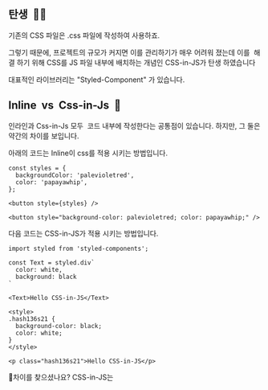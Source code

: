 ## **탄생  👶🏻**

기존의 CSS 파일은 .css 파일에 작성하여 사용하죠.

그렇기 때문에, 프로젝트의 규모가 커지면 이를 관리하기가 매우 어려워 졌는데 이를  해결 하기 위해 CSS를 JS 파일 내부에 배치하는 개념인 CSS-in-JS가 탄생 하였습니다

대표적인 라이브러리는 "Styled-Component" 가 있습니다.

## **Inline  vs  Css-in-Js  🥊**

인라인과 Css-in-Js 모두  코드 내부에 작성한다는 공통점이 있습니다. 하지만, 그 둘은 약간의 차이를 보입니다.

아래의 코드는 Inline이 css를 적용 시키는 방법입니다.

```
const styles = {
  backgroundColor: 'palevioletred',
  color: 'papayawhip',
};

<button style={styles} />
```

```
<button style="background-color: palevioletred; color: papayawhip;" />
```

다음 코드는 CSS-in-JS가 적용 시키는 방법입니다.

```
import styled from 'styled-components';

const Text = styled.div`
  color: white,
  background: black
`

<Text>Hello CSS-in-JS</Text>
```

```
<style>
.hash136s21 {
  background-color: black;
  color: white;
}
</style>

<p class="hash136s21">Hello CSS-in-JS</p>
```

차이를 찾으셨나요? CSS-in-JS는 <style> 태그를 추가했고, 인라인은 DOM 노드에 속성을 추가했습니다.

스타일 태그를 추가하는 경우, 실제 CSS를 생성 한 것이기에 CSS를  사용하는 것과 똑같은 원리로 작동 됩니다. 즉, CSS 가 가진 힘을 온전히 누릴 수 있다는 점이죠.

반면, Inline의 경우 CSS의 subset 이기 때문에 지원 불가능한 기능이 존재합니다.

## **CSS-In-JS 작동 원리  ⚙️**

JS 파일 내에 있는 CSS는 다음과 같은 작동 방식을 통해 적용을 합니다.

반환을 하는 함수는 아래와 같은 기능을 수행합니다.

1\. selector를 인자로 받고 이에 대한 함수를 반환한다.

2\. 반환되는 함수는 주어진 css 내용을 파싱하여 selector에 동적으로 반영한다.

함수가 끝날 때는, 스타일이 적용된 selector(=ele)을 반환 합니다 :D

```
function styledTag(selector) {
  const styledEl = document.querySelector(selector);

  return function (cssText) {
    const cssStyles = cssText.toString().split(";");
    const cssKeyValues = cssStyles.map((style) => style.split(":"));
    cssKeyValues.forEach(([key, value]) => {
      if (key && value) {
        styledEl.style[key.trim()] = value.trim();
      }
    });
    return styledEl;
  };
}
```

## **CSS-in-JS 의  장점  🤟🏻**

찾아 볼 수 있었던 장점은 아래 4가지 정도가 있었습니다.

1.   중복을 피하기 위한, 별도의 명명 규칙이 필요하지 않다

2.   CSS가 컴포넌트 단위로 추상화되기 때문에,  CSS 파일(모듈)간에 의존성을 신경 쓰지 않아도 된다.

3.  컴포넌트와 CSS가 동일한 구조로 관리되므로 수정 및 삭제가 용이하다.

4\. CSS 코드를 JS에 작성하므로 컴포넌트의 상태에 따른 동적 코딩이 가능하다.

제가 실제로 하면서 느꼈던 장점이라고 한다면,

1\. 특정 스타일을 가진 <tag> 네임 을 커스터마이징 함으로써, 가독성이 좋아진다.

2\. 한 파일에 묶여 있기 때문에, 목적에 대한 이해 및 관리가 용이하다.

정도가 있는 것 같습니다.

## **그렇다면 CSS-in-JS는 무조건 좋은 것인가?  🙋🏻‍♂️**

정답은 당연히 "그렇지 않다" 입니다.

1\. 번들 크기의 증가.

CSS 같은 경우는 브라우저가 이를 해석하고, 반영하면 되는 반면에 Styled-Component를 사용하면 별도의 라이브러리를 설치 해야합니다. 라이브러리를 설치 한다는 것은 즉, 번들의 크기가 늘어난다는 것인데 "CSR" 이라는 방식을 사용하는 입장에서 최초 로딩 시간을 지연 시킨다는 단점으로 드러 날 수 있죠.

그렇다면 SSR을 쓰면 해결이 될까? 라는 생각이 들기도 하지만, 실제 페이지가 이동할 때마다 내려 받아야 하는 문제가 발생 하기 때문에 성능적인 불이익이 발생합니다.

즉, 개발자의 입장에서는 사용하기 편할 수도 있지만,  고객의 입장에서는 불편함을 가져다 줄 수 있습니다. 역시 모든 기술은 "trade-off"
